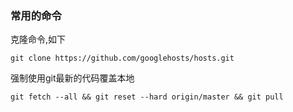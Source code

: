 ### 常用的命令

克隆命令,如下

`git clone https://github.com/googlehosts/hosts.git`



强制使用git最新的代码覆盖本地

``git fetch --all && git reset --hard origin/master && git pull``

